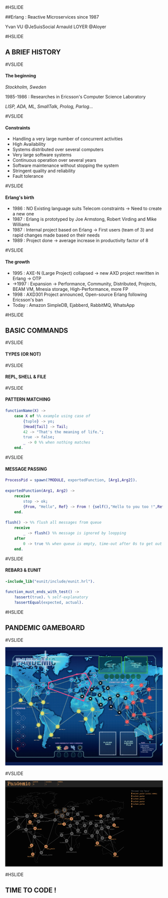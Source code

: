 #HSLIDE

##Erlang : Reactive Microservices since 1987

Yvan VU @JeSuisSocial
Arnauld LOYER @Aloyer

#HSLIDE

## A BRIEF HISTORY

#VSLIDE

#### The beginning

*Stockholm, Sweden*

1985-1986 : Researches in Ericsson's Computer Science Laboratory

*LISP, ADA, ML, SmallTalk, Prolog, Parlog...*

#VSLIDE

#### Constraints

- Handling a very large number of concurrent activities
- High Availability
- Systems distributed over several computers
- Very large software systems
- Continuous operation over several years
- Software maintenance without stopping the system
- Stringent quality and reliability
- Fault tolerance

#VSLIDE

#### Erlang's birth
- 1986 : NO Existing language suits Telecom constraints -> Need to create a new one
- 1987 : Erlang is prototyped by Joe Armstong, Robert Virding and Mike Williams
- 1987 : Internal project based on Erlang -> First users (team of 3) and rapid changes made based on their needs
- 1989 : Project done -> average increase in productivity factor of 8

#VSLIDE

#### The growth
- 1995 : AXE-N (Large Project) collapsed -> new AXD project rewritten in Erlang -> OTP
- ->1997 : Expansion -> Performance, Community, Distributed, Projects, BEAM VM, Mnesia storage, High-Performance, more FP
- 1998 : AXD301 Project announced, Open-source Erlang following Ericsson's ban
- Today : Amazon SimpleDB, Ejabberd, RabbitMQ, WhatsApp

#HSLIDE

## BASIC COMMANDS

#VSLIDE

#### TYPES (OR NOT)

#VSLIDE

#### REPL, SHELL & FILE

#VSLIDE

#### PATTERN MATCHING

```erlang
functionName(X) ->
    case X of %% example using case of
        {tuple} -> yo;
        [Head|Tail] -> Tail;
        42 -> "That's the meaning of life.";
        true -> false;
        _ -> 0 %% when nothing matches
    end.
```

#VSLIDE

#### MESSAGE PASSING

```erlang
ProcessPid = spawn(?MODULE, exportedFunction, [Arg1,Arg2]).

exportedFunction(Arg1, Arg2) ->
    receive
        stop -> ok;
        {From, "Hello", Ref} -> From ! {self(),"Hello to you too !",Ref}
    end.
    
flush() -> %% flush all messages from queue
    receive
        _ -> flush() %% message is ignored by loopping
    after
        0 -> true %% when queue is empty, time-out after 0s to get out of the loop
    end.
```

#VSLIDE

#### REBAR3 & EUNIT

```erlang
-include_lib("eunit/include/eunit.hrl").

function_must_ends_with_test() ->
    ?assert(true). % self-explanatory
    ?assertEqual(expected, actual).
```

#HSLIDE

## PANDEMIC GAMEBOARD

#VSLIDE

![Image-Relative](https://github.com/Arnauld/jam201609/raw/master/doc/pandemic-game-board.png)

#VSLIDE

![Image-Relative](https://github.com/Arnauld/pandemic-erlang-hands-on/raw/master/doc/webfront.png)

#HSLIDE

## TIME TO CODE !
